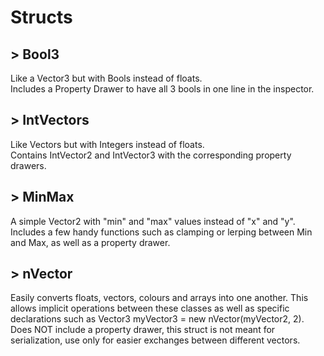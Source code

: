 # Structs

## > Bool3
Like a Vector3 but with Bools instead of floats.  
Includes a Property Drawer to have all 3 bools in one line in the inspector.

##  > IntVectors
Like Vectors but with Integers instead of floats.  
Contains IntVector2 and IntVector3 with the corresponding property drawers.

##  > MinMax
A simple Vector2 with "min" and "max" values instead of "x" and "y".  
Includes a few handy functions such as clamping or lerping between Min and Max, as well as a property drawer.

##  > nVector
Easily converts floats, vectors, colours and arrays into one another. This allows implicit operations between these classes as well as specific declarations such as Vector3 myVector3 = new nVector(myVector2, 2).  
Does NOT include a property drawer, this struct is not meant for serialization, use only for easier exchanges between different vectors.
